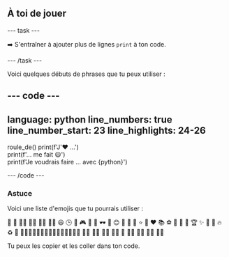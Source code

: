 <h2 class="c-project-heading--task">À toi de jouer</h2>

--- task ---

➡️ S'entraîner à ajouter plus de lignes `print` à ton code.

--- /task ---

Voici quelques débuts de phrases que tu peux utiliser :

--- code ---
---
language: python
line_numbers: true
line_number_start: 23
line_highlights: 24-26
---

roule_de()
print(f'J\'❤️ ...')  
print(f'... me fait 😃')  
print(f'Je voudrais faire ... avec {python}')

--- /code ---

<div class="c-project-callout c-project-callout--tip">

### Astuce

Voici une liste d'emojis que tu pourrais utiliser :

🎊 🙌 🙌🏼 🙌🏽 🙌🏾 🙌🏿 😃 🕒 🎨 🎮 🔬 🎉 🕶️ 🎲 😊
🦄 🚀 💯 ⭐ 💛 ❤️ 📚 ⚽ 🏏 🏀 🥋 🏆 ✨ 🥺 🌈 🔥 ♻️ 🌳
👩‍🦽👩🏼‍🦽👩🏽‍🦽👩🏾‍🦽👩🏿‍🦽🧘 🧘🏼 🧘🏽 🧘🏾 🧘🏿 🙋 🙋🏼 🙋🏽 🙋🏾 🙋🏿

Tu peux les copier et les coller dans ton code.

</div>
